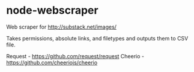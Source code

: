 # node-webscraper
Web scraper for http://substack.net/images/

Takes permissions, absolute links, and filetypes and outputs them to CSV file.

Request - https://github.com/request/request
Cheerio - https://github.com/cheeriojs/cheerio
